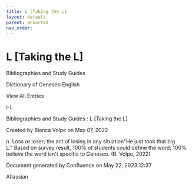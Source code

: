 ```yaml
---
title: L [Taking the L]
layout: default
parent: Unsorted
nav_order:
---
```


# L [Taking the L]

Bibliographies and Study Guides

Dictionary of Geneseo English

View All Entries

I-L

Bibliographies and Study Guides : L [Taking the L]

Created by  Bianca Volpe on May 07, 2022

n. Loss or loser; the act of losing in any situation&quot;He just took that big L.&quot; Based on survey result, 100% of students could define the word; 100% believe the word isn't specific to Geneseo. (B. Volpe, 2022)

Document generated by Confluence on May 22, 2023 12:37

Atlassian
